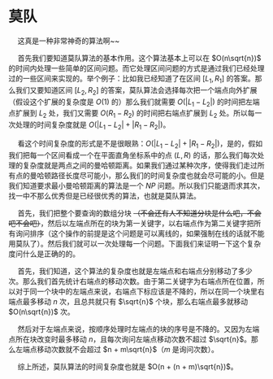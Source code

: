 # 莫队

&emsp; 这真是一种非常神奇的算法啊~~

&emsp; 首先我们要知道莫队算法的基本作用。这个算法基本上可以在 $O(n\sqrt{n})$  的时间内处理一些简单的区间问题。而它处理区间问题的方式是通过我们已经处理过的一些区间来实现的。举个例子：比如我已经知道了在区间 $[L_1, R_1]$ 的答案。那么我们又要知道区间 $[L_2, R_2]$ 的答案，莫队算法会选择每次把一个端点向外扩展（假设这个扩展的复杂度是 $O(1)$ 的）那么我们就需要 $O(|L_1 - L_2|)$ 的时间把左端点扩展到 $L_2$ 处，我们又需要 $O(R_1 - R_2)$ 的时间把右端点扩展到 $L_2$ 处。所以每一次处理的时间复杂度就是 $O(|L_1 - L_2| + |R_1 - R_2|)$。

&emsp; 看这个时间复杂度的形式是不是很眼熟：$O(|L_1 - L_2| + |R_1 - R_2|)$，是的，假如我们把每一个区间看成一个在平面直角坐标系中的点 $(L, R)$ 的话，那么我们每次处理的复杂度就是两点之间的曼哈顿距离。如果我们通过某种次序，使得我们走过所有点的曼哈顿路径长度尽可能小，那么我们的时间复杂度也就会尽可能的小。但是我们知道要求最小曼哈顿距离的算法是一个 $NP$ 问题。所以我们只能退而求其次，找一中不那么优秀但是已经很优秀的算法，也就是莫队算法。

&emsp; 首先，我们把整个要查询的数组分块 ~~（不会还有人不知道分块是什么吧，不会吧不会吧）~~，然后以左端点所在的块为第一关键字，以右端点作为第二关键字把所有询问排序（这个操作的前提是这个问题是可以离线的，如果强制在线的话就不能用莫队了）。然后我们就可以一次处理每一个问题。下面我们来证明一下这个复杂度问什么是正确的的。

&emsp; 首先，我们知道，这个算法的复杂度也就是左端点和右端点分别移动了多少次。那么我们首先统计右端点的移动次数。由于第二关键字为右端点所在位置，所以对于同一个块中的左端点来说，右端点下标应该是不降的，所以在同一个块里右端点最多移动 $n$ 次，且总共就只有 $\sqrt{n}$ 个块，那么右端点最多就移动 $O(n\sqrt{n})$ 次。

&emsp; 然后对于左端点来说，按顺序处理时左端点的块的序号是不降的。又因为左端点所在块改变时最多移动 $n$，且每次询问左端点移动次数不超过 $\sqrt{n}$。那么左端点移动次数就不会超过 $n + m\sqrt{n}$（$m$ 是询问次数）。

&emsp; 综上所述，莫队算法的时间复杂度也就是 $O(n + (n + m)\sqrt{n})$。